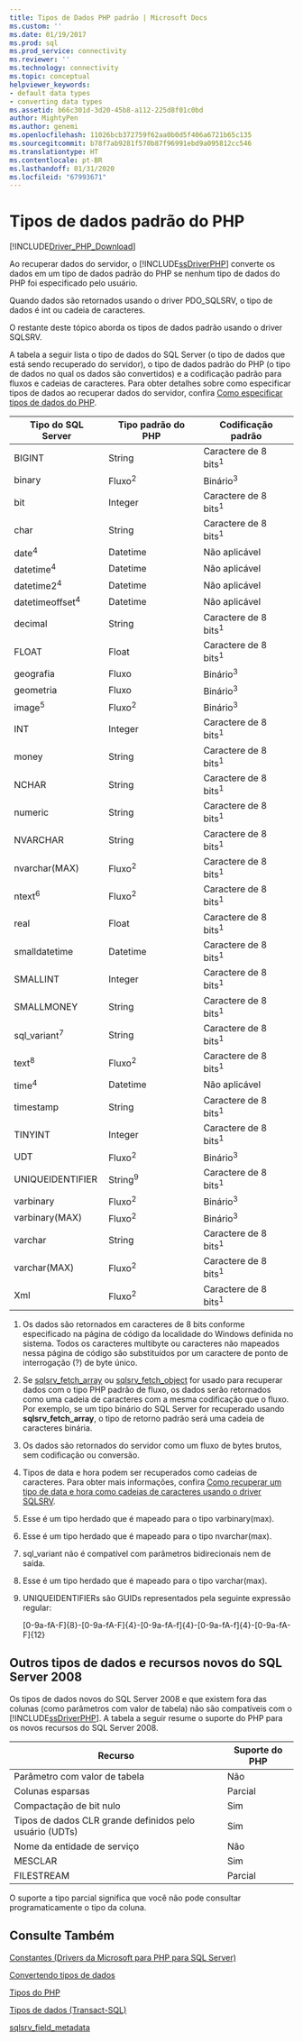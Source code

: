```yaml
---
title: Tipos de Dados PHP padrão | Microsoft Docs
ms.custom: ''
ms.date: 01/19/2017
ms.prod: sql
ms.prod_service: connectivity
ms.reviewer: ''
ms.technology: connectivity
ms.topic: conceptual
helpviewer_keywords:
- default data types
- converting data types
ms.assetid: b66c301d-3d20-45b8-a112-225d8f01c0bd
author: MightyPen
ms.author: genemi
ms.openlocfilehash: 11026bcb372759f62aa0b0d5f406a6721b65c135
ms.sourcegitcommit: b78f7ab9281f570b87f96991ebd9a095812cc546
ms.translationtype: HT
ms.contentlocale: pt-BR
ms.lasthandoff: 01/31/2020
ms.locfileid: "67993671"
---
```

# <a name="default-php-data-types"></a>Tipos de dados padrão do PHP
[!INCLUDE[Driver_PHP_Download](../../includes/driver_php_download.md)]

Ao recuperar dados do servidor, o [!INCLUDE[ssDriverPHP](../../includes/ssdriverphp_md.md)] converte os dados em um tipo de dados padrão do PHP se nenhum tipo de dados do PHP foi especificado pelo usuário.  
  
Quando dados são retornados usando o driver PDO_SQLSRV, o tipo de dados é int ou cadeia de caracteres.  
  
O restante deste tópico aborda os tipos de dados padrão usando o driver SQLSRV.  
  
A tabela a seguir lista o tipo de dados do SQL Server (o tipo de dados que está sendo recuperado do servidor), o tipo de dados padrão do PHP (o tipo de dados no qual os dados são convertidos) e a codificação padrão para fluxos e cadeias de caracteres. Para obter detalhes sobre como especificar tipos de dados ao recuperar dados do servidor, confira [Como especificar tipos de dados do PHP](../../connect/php/how-to-specify-php-data-types.md).  
  
|Tipo do SQL Server|Tipo padrão do PHP|Codificação padrão|  
|-------------------|--------------------|--------------------|  
|BIGINT|String|Caractere de 8 bits<sup>1</sup>|  
|binary|Fluxo<sup>2</sup>|Binário<sup>3</sup>|  
|bit|Integer|Caractere de 8 bits<sup>1</sup>|  
|char|String|Caractere de 8 bits<sup>1</sup>|  
|date<sup>4</sup>|Datetime|Não aplicável|  
|datetime<sup>4</sup>|Datetime|Não aplicável|  
|datetime2<sup>4</sup>|Datetime|Não aplicável|  
|datetimeoffset<sup>4</sup>|Datetime|Não aplicável|  
|decimal|String|Caractere de 8 bits<sup>1</sup>|  
|FLOAT|Float|Caractere de 8 bits<sup>1</sup>|  
|geografia|Fluxo|Binário<sup>3</sup>|  
|geometria|Fluxo|Binário<sup>3</sup>|  
|image<sup>5</sup>|Fluxo<sup>2</sup>|Binário<sup>3</sup>|  
|INT|Integer|Caractere de 8 bits<sup>1</sup>|  
|money|String|Caractere de 8 bits<sup>1</sup>|  
|NCHAR|String|Caractere de 8 bits<sup>1</sup>|  
|numeric|String|Caractere de 8 bits<sup>1</sup>|  
|NVARCHAR|String|Caractere de 8 bits<sup>1</sup>|  
|nvarchar(MAX)|Fluxo<sup>2</sup>|Caractere de 8 bits<sup>1</sup>|  
|ntext<sup>6</sup>|Fluxo<sup>2</sup>|Caractere de 8 bits<sup>1</sup>|  
|real|Float|Caractere de 8 bits<sup>1</sup>|  
|smalldatetime|Datetime|Caractere de 8 bits<sup>1</sup>|  
|SMALLINT|Integer|Caractere de 8 bits<sup>1</sup>|  
|SMALLMONEY|String|Caractere de 8 bits<sup>1</sup>|  
|sql_variant<sup>7</sup>|String|Caractere de 8 bits<sup>1</sup>|  
|text<sup>8</sup>|Fluxo<sup>2</sup>|Caractere de 8 bits<sup>1</sup>|  
|time<sup>4</sup>|Datetime|Não aplicável|  
|timestamp|String|Caractere de 8 bits<sup>1</sup>|  
|TINYINT|Integer|Caractere de 8 bits<sup>1</sup>|  
|UDT|Fluxo<sup>2</sup>|Binário<sup>3</sup>|  
|UNIQUEIDENTIFIER|String<sup>9</sup>|Caractere de 8 bits<sup>1</sup>|  
|varbinary|Fluxo<sup>2</sup>|Binário<sup>3</sup>|  
|varbinary(MAX)|Fluxo<sup>2</sup>|Binário<sup>3</sup>|  
|varchar|String|Caractere de 8 bits<sup>1</sup>|  
|varchar(MAX)|Fluxo<sup>2</sup>|Caractere de 8 bits<sup>1</sup>|
|Xml|Fluxo<sup>2</sup>|Caractere de 8 bits<sup>1</sup>|  
  

1.  Os dados são retornados em caracteres de 8 bits conforme especificado na página de código da localidade do Windows definida no sistema. Todos os caracteres multibyte ou caracteres não mapeados nessa página de código são substituídos por um caractere de ponto de interrogação (?) de byte único.  
  
2.  Se [sqlsrv_fetch_array](../../connect/php/sqlsrv-fetch-array.md) ou [sqlsrv_fetch_object](../../connect/php/sqlsrv-fetch-object.md) for usado para recuperar dados com o tipo PHP padrão de fluxo, os dados serão retornados como uma cadeia de caracteres com a mesma codificação que o fluxo. Por exemplo, se um tipo binário do SQL Server for recuperado usando **sqlsrv_fetch_array**, o tipo de retorno padrão será uma cadeia de caracteres binária.  
  
3.  Os dados são retornados do servidor como um fluxo de bytes brutos, sem codificação ou conversão.  

4.  Tipos de data e hora podem ser recuperados como cadeias de caracteres. Para obter mais informações, confira [Como recuperar um tipo de data e hora como cadeias de caracteres usando o driver SQLSRV](../../connect/php/how-to-retrieve-date-and-time-type-as-strings-using-the-sqlsrv-driver.md).  

5.  Esse é um tipo herdado que é mapeado para o tipo varbinary(max).

6. Esse é um tipo herdado que é mapeado para o tipo nvarchar(max).

7.  sql_variant não é compatível com parâmetros bidirecionais nem de saída.

8.  Esse é um tipo herdado que é mapeado para o tipo varchar(max).  
  
9.  UNIQUEIDENTIFIERs são GUIDs representados pela seguinte expressão regular:  
  
    [0-9a-fA-F]{8}-[0-9a-fA-F]{4}-[0-9a-fA-f]{4}-[0-9a-fA-f]{4}-[0-9a-fA-F]{12}  
 
 
## <a name="other-new-sql-server-2008-data-types-and-features"></a>Outros tipos de dados e recursos novos do SQL Server 2008  
Os tipos de dados novos do SQL Server 2008 e que existem fora das colunas (como parâmetros com valor de tabela) não são compatíveis com o [!INCLUDE[ssDriverPHP](../../includes/ssdriverphp_md.md)]. A tabela a seguir resume o suporte do PHP para os novos recursos do SQL Server 2008.  
  
|Recurso|Suporte do PHP|  
|-----------|---------------|  
|Parâmetro com valor de tabela|Não|  
|Colunas esparsas|Parcial|  
|Compactação de bit nulo|Sim|  
|Tipos de dados CLR grande definidos pelo usuário (UDTs)|Sim|  
|Nome da entidade de serviço|Não|  
|MESCLAR|Sim|  
|FILESTREAM|Parcial|  
  
O suporte a tipo parcial significa que você não pode consultar programaticamente o tipo da coluna.  
  
## <a name="see-also"></a>Consulte Também  
[Constantes &#40;Drivers da Microsoft para PHP para SQL Server&#41;](../../connect/php/constants-microsoft-drivers-for-php-for-sql-server.md)

[Convertendo tipos de dados](../../connect/php/converting-data-types.md)

[Tipos do PHP](https://php.net/manual/en/language.types.php)

[Tipos de dados (Transact-SQL)](../../t-sql/data-types/data-types-transact-sql.md)

[sqlsrv_field_metadata](../../connect/php/sqlsrv-field-metadata.md)  
  
